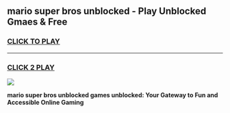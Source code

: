 
## mario super bros unblocked - Play Unblocked Gmaes & Free
<h3>
<a href="https://news.freeplayer.one?title=mario_super_bros_unblocked&ref=16F">CLICK TO PLAY</a></h3>
<hr>

<h3>
<a href="https://news.freeplayer.one?title=mario_super_bros_unblocked&ref=16F">CLICK 2 PLAY</a>
  
</h3>

<a href="https://news.freeplayer.one?title=mario_super_bros_unblocked&ref=16F/"><img src="https://clearcache.store/games.png"></a>


**mario super bros unblocked games unblocked: Your Gateway to Fun and Accessible Online Gaming**
